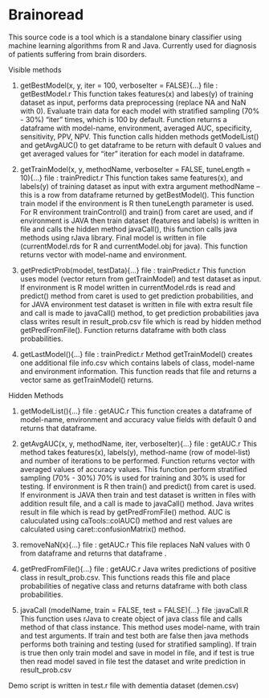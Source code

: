 # Brainoread
This source code is a tool which is a standalone binary classifier using machine learning algorithms from R and Java. Currently used for diagnosis of patients suffering from brain disorders.

Visible methods
1) getBestModel(x, y, iter = 100, verboseIter = FALSE){…}
file : getBestModel.r
This function takes features(x) and labes(y) of training dataset as input, performs data
preprocessing (replace NA and NaN with 0). Evaluate train data for each model with
stratified sampling (70% - 30%) “iter” times, which is 100 by default. Function
returns a dataframe with model-name, environment, averaged AUC, specificity,
sensitivity, PPV, NPV. This function calls hidden methods getModelList() and
getAvgAUC() to get dataframe to be return with default 0 values and get averaged
values for “iter” iteration for each model in dataframe.

2) getTrainModel(x, y, methodName, verboseIter = FALSE, tuneLength = 10){…}
file : trainPredict.r
This function takes same features(x), and labels(y) of training dataset as input with
extra argument methodName – this is a row from dataframe returned by
getBestModel(). This function train model if the environment is R then tuneLength
parameter is used. For R environment trainControl() and train() from caret are used,
and if environment is JAVA then train dataset (features and labels) is written in file
and calls the hidden method javaCall(), this function calls java methods using rJava
library. Final model is written in file (currentModel.rds for R and currentModel.obj
for java). This function returns vector with model-name and environment.

3) getPredictProb(model, testData){…}
file : trainPredict.r
This function uses model (vector return from getTrainModel) and test dataset as
input. If environment is R model written in currentModel.rds is read and predict()
method from caret is used to get prediction probabilities, and for JAVA environment
test dataset is written in file with extra result file and call is made to javaCall()
method, to get prediction probabilities java class writes result in result_prob.csv file
which is read by hidden method getPredFromFile(). Function returns dataframe with
both class probabilities.

4) getLastModel(){…}
file : trainPredict.r
Method getTrainModel() creates one additional file info.csv which contains labels of
class, model-name and environment information. This function reads that file and
returns a vector same as getTrainModel() returns.

Hidden Methods

1) getModelList(){…}
file : getAUC.r
This function creates a dataframe of model-name, environment and accuracy value fields
with default 0 and returns that dataframe.

2) getAvgAUC(x, y, methodName, iter, verboseIter){…}
file : getAUC.r
This method takes features(x), labels(y), method-name (row of model-list) and number of
iterations to be performed. Function returns vector with averaged values of accuracy
values. This function perform stratified sampling (70% - 30%) 70% is used for training
and 30% is used for testing. If environment is R then train() and predict() from caret is
used. If environment is JAVA then train and test dataset is written in files with addition
result file, and a call is made to javaCall() method. Java writes result in file which is read
by getPredFromFile() method. AUC is caluculated using caTools::colAUC() method and
rest values are calculated using caret::confusionMatrix() method.

3) removeNaN(x){…}
file : getAUC.r
This file replaces NaN values with 0 from dataframe and returns that dataframe .

4) getPredFromFile(){…}
file : getAUC.r
Java writes predictions of positive class in result_prob.csv. This functions reads this file
and place probabilities of negative class and returns dataframe with both class
probabilities.

5) javaCall (modelName, train = FALSE, test = FALSE){…}
file :javaCall.R
This function uses rJava to create object of java class file and calls method of that class
instance. This method uses model-name, with train and test arguments. If train and test
both are false then java methods performs both training and testing (used for stratified
sampling). If train is true then only train model and save in model in file, and if test is
true then read model saved in file test the dataset and write prediction in result_prob.csv

Demo script is written in test.r file with dementia dataset (demen.csv)
